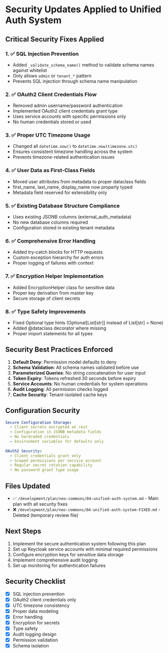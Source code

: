 # Security Updates Applied to Unified Auth System

## Critical Security Fixes Applied

### 1. ✅ SQL Injection Prevention
- Added `_validate_schema_name()` method to validate schema names against whitelist
- Only allows `admin` or `tenant_*` pattern
- Prevents SQL injection through schema name manipulation

### 2. ✅ OAuth2 Client Credentials Flow
- Removed admin username/password authentication
- Implemented OAuth2 client credentials grant type
- Uses service accounts with specific permissions only
- No human credentials stored or used

### 3. ✅ Proper UTC Timezone Usage
- Changed all `datetime.now()` to `datetime.now(timezone.utc)`
- Ensures consistent timezone handling across the system
- Prevents timezone-related authentication issues

### 4. ✅ User Data as First-Class Fields
- Moved user attributes from metadata to proper dataclass fields
- first_name, last_name, display_name now properly typed
- Metadata field reserved for extensibility only

### 5. ✅ Existing Database Structure Compliance
- Uses existing JSONB columns (external_auth_metadata)
- No new database columns required
- Configuration stored in existing tenant metadata

### 6. ✅ Comprehensive Error Handling
- Added try-catch blocks for HTTP requests
- Custom exception hierarchy for auth errors
- Proper logging of failures with context

### 7. ✅ Encryption Helper Implementation
- Added EncryptionHelper class for sensitive data
- Proper key derivation from master key
- Secure storage of client secrets

### 8. ✅ Type Safety Improvements
- Fixed Optional type hints (Optional[List[str]] instead of List[str] = None)
- Added @dataclass decorator where missing
- Proper import statements for all types

## Security Best Practices Enforced

1. **Default Deny**: Permission model defaults to deny
2. **Schema Validation**: All schema names validated before use
3. **Parameterized Queries**: No string concatenation for user input
4. **Token Expiry**: Tokens refreshed 30 seconds before expiry
5. **Service Accounts**: No human credentials for system operations
6. **Audit Logging**: All permission checks logged
7. **Cache Security**: Tenant-isolated cache keys

## Configuration Security

```yaml
Secure Configuration Storage:
  - Client secrets encrypted at rest
  - Configuration in JSONB metadata fields
  - No hardcoded credentials
  - Environment variables for defaults only
  
OAuth2 Security:
  - Client credentials grant only
  - Scoped permissions per service account
  - Regular secret rotation capability
  - No password grant type usage
```

## Files Updated
- ✅ `/development/plan/neo-commons/04-unified-auth-system.md` - Main plan with all security fixes
- ❌ `/development/plan/neo-commons/04-unified-auth-system-FIXED.md` - Deleted (temporary review file)

## Next Steps
1. Implement the secure authentication system following this plan
2. Set up Keycloak service accounts with minimal required permissions
3. Configure encryption keys for sensitive data storage
4. Implement comprehensive audit logging
5. Set up monitoring for authentication failures

## Security Checklist
- [x] SQL injection prevention
- [x] OAuth2 client credentials only
- [x] UTC timezone consistency
- [x] Proper data modeling
- [x] Error handling
- [x] Encryption for secrets
- [x] Type safety
- [x] Audit logging design
- [x] Permission validation
- [x] Schema isolation